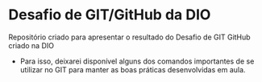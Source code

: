 # Desafio de GIT/GitHub da DIO
Repositório criado para apresentar o resultado do Desafio de GIT GitHub criado na DIO

- Para isso, deixarei disponível alguns dos comandos importantes de se utilizar no GIT para manter as boas práticas desenvolvidas em aula.
